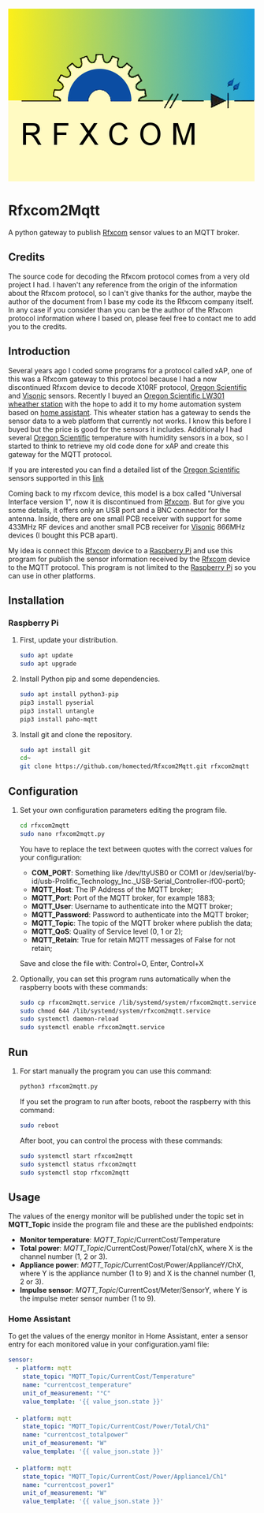 ![rfxcom logo](logo.jpg)
# Rfxcom2Mqtt
A python gateway to publish [Rfxcom](http://www.rfxcom.com) sensor values to an MQTT broker.

## Credits
The source code for decoding the Rfxcom protocol comes from a very old project I had. I haven't any reference from the origin of the information about the Rfxcom protocol, so I can't give thanks for the author, maybe the author of the document from I base my code its the Rfxcom company itself. In any case if you consider than you can be the author of the Rfxcom protocol information where I based on, please feel free to contact me to add you to the credits.

## Introduction
Several years ago I coded some programs for a protocol called xAP, one of this was a Rfxcom gateway to this protocol because I had a now discontinued Rfxcom device to decode X10RF protocol, [Oregon Scientific](http://global.oregonscientific.com/) and [Visonic](https://www.visonic.com/) sensors. Recently I buyed an [Oregon Scientific LW301 wheather station](https://www.oregonscientificstore.com/c-38-lw301.aspx) with the hope to add it to my home automation system based on [home assistant](https://www.home-assistant.io/). This wheater station has a gateway to sends the sensor data to a web platform that currently not works. I know this before I buyed but the price is good for the sensors it includes. Additionaly I had several [Oregon Scientific](http://global.oregonscientific.com/) temperature with humidity sensors in a box, so I started to think to retrieve my old code done for xAP and create this gateway for the MQTT protocol.

If you are interested you can find a detailed list of the [Oregon Scientific](http://global.oregonscientific.com/) sensors supported in this [link](http://www.rfxcom.com/oregon/en)

Coming back to my rfxcom device, this model is a box called "Universal Interface version 1", now it is discontinued from [Rfxcom](http://www.rfxcom.com). But for give you some details, it offers only an USB port and a BNC connector for the antenna. Inside, there are one small PCB receiver with support for some 433MHz RF devices and another small PCB receiver for [Visonic](https://www.visonic.com/) 866MHz devices (I bought this PCB apart).

My idea is connect this [Rfxcom](http://www.rfxcom.com) device to a [Raspberry Pi](https://www.raspberrypi.org/) and use this program for publish the sensor information received by the [Rfxcom](http://www.rfxcom.com) device to the MQTT protocol. This program is not limited to the [Raspberry Pi](https://www.raspberrypi.org/) so you can use in other platforms.


## Installation

### Raspberry Pi

1. First, update your distribution.

   ```sh
   sudo apt update
   sudo apt upgrade
   ```
   
2. Install Python pip and some dependencies.

   ```sh
   sudo apt install python3-pip
   pip3 install pyserial
   pip3 install untangle
   pip3 install paho-mqtt
   ```
 
3. Install git and clone the repository.

   ```sh
   sudo apt install git
   cd~
   git clone https://github.com/homected/Rfxcom2Mqtt.git rfxcom2mqtt
   ```

## Configuration

1. Set your own configuration parameters editing the program file.

   ```sh
   cd rfxcom2mqtt
   sudo nano rfxcom2mqtt.py
   ```

	You have to replace the text between quotes with the correct values for your configuration:
  
  	- **COM_PORT**: Something like /dev/ttyUSB0 or COM1 or /dev/serial/by-id/usb-Prolific_Technology_Inc._USB-Serial_Controller-if00-port0;
  	- **MQTT_Host**: The IP Address of the MQTT broker;
  	- **MQTT_Port**: Port of the MQTT broker, for example 1883;
  	- **MQTT_User**: Username to authenticate into the MQTT broker;
  	- **MQTT_Password**: Password to authenticate into the MQTT broker;
  	- **MQTT_Topic**: The topic of the MQTT broker where publish the data;
  	- **MQTT_QoS**: Quality of Service level (0, 1 or 2);
  	- **MQTT_Retain**: True for retain MQTT messages of False for not retain;

  	Save and close the file with: Control+O, Enter, Control+X
  
  
2. Optionally, you can set this program runs automatically when the raspberry boots with these commands:

   ```sh
   sudo cp rfxcom2mqtt.service /lib/systemd/system/rfxcom2mqtt.service
   sudo chmod 644 /lib/systemd/system/rfxcom2mqtt.service
   sudo systemctl daemon-reload
   sudo systemctl enable rfxcom2mqtt.service
   ```

## Run

1. For start manually the program you can use this command:

   ```sh
   python3 rfxcom2mqtt.py
   ```

	If you set the program to run after boots, reboot the raspberry with this command:

   ```sh
   sudo reboot
   ```
   
	After boot, you can control the process with these commands:

   ```sh
   sudo systemctl start rfxcom2mqtt
   sudo systemctl status rfxcom2mqtt
   sudo systemctl stop rfxcom2mqtt
   ```

## Usage

The values of the energy monitor will be published under the topic set in **MQTT_Topic** inside the program file and these are the published endpoints:

- **Monitor temperature**: *MQTT_Topic*/CurrentCost/Temperature
- **Total power**: *MQTT_Topic*/CurrentCost/Power/Total/chX, where X is the channel number (1, 2 or 3).
- **Appliance power**: *MQTT_Topic*/CurrentCost/Power/ApplianceY/ChX, where Y is the appliance number (1 to 9) and X is the channel number (1, 2 or 3).
- **Impulse sensor**: *MQTT_Topic*/CurrentCost/Meter/SensorY, where Y is the impulse meter sensor number (1 to 9).

### Home Assistant

To get the values of the energy monitor in Home Assistant, enter a sensor entry for each monitored value in your configuration.yaml file:

   ```yaml
   sensor:
     - platform: mqtt
       state_topic: "MQTT_Topic/CurrentCost/Temperature"
       name: "currentcost_temperature"
       unit_of_measurement: "°C"
       value_template: '{{ value_json.state }}'

     - platform: mqtt
       state_topic: "MQTT_Topic/CurrentCost/Power/Total/Ch1"
       name: "currentcost_totalpower"
       unit_of_measurement: "W"
       value_template: '{{ value_json.state }}'
    
     - platform: mqtt
       state_topic: "MQTT_Topic/CurrentCost/Power/Appliance1/Ch1"
       name: "currentcost_power1"
       unit_of_measurement: "W"
       value_template: '{{ value_json.state }}'
   ```
